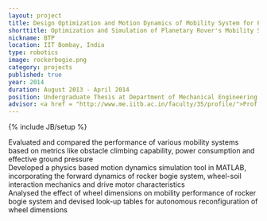 ```yaml
---
layout: project
title: Design Optimization and Motion Dynamics of Mobility System for Planetary Rover
shorttitle: Optimization and Simulation of Planetary Rover's Mobility System
nickname: BTP
location: IIT Bombay, India
type: robotics
image: rockerbogie.png
category: projects
published: true
year: 2014
duration: August 2013 - April 2014
position: Undergraduate Thesis at Department of Mechanical Engineering
advisor: <a href = "http://www.me.iitb.ac.in/faculty/35/profile/">Prof. Anirban Guha</a>
---
```

{% include JB/setup %}

Evaluated and compared the performance of various mobility systems based on metrics like obstacle
climbing capability, power consumption and effective ground pressure<br>
Developed a physics based motion dynamics simulation tool in MATLAB, incorporating the forward
dynamics of rocker bogie system, wheel-soil interaction mechanics and drive motor characteristics<br>
Analysed the effect of wheel dimensions on mobility performance of rocker bogie system and devised
look-up tables for autonomous reconfiguration of wheel dimensions<br>
<!-- <br>
Publication: <b>A. Kshirsagar</b>, A. Guha, “Design optimization of rocker bogie system and development of look-up table for reconfigurable wheels for a planetary rover”, International Journal of Vehicle Structures and Systems, 8.2:58-66, 2016 <a href = "http://maftree.org/eja/index.php/ijvss/article/view/426"> Link </a>
<br>
<br> -->
